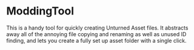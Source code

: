 # ModdingTool
This is a handy tool for quickly creating Unturned Asset files. It abstracts away all of the annoying file copying and renaming as well as unused ID finding, and lets you create a fully set up asset folder with a single click.
